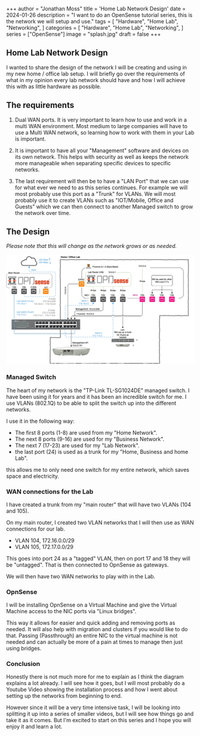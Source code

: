 +++
author = "Jonathan Moss"
title = 'Home Lab Network Design'
date = 2024-01-26
description = "I want to do an OpenSense tutorial series, this is the network we will setup and use."
tags = [
    "Hardware",
    "Home Lab",
    "Networking",
]
categories = [
    "Hardware",
    "Home Lab",
    "Networking",
]
series = ["OpenSense"]
image = "splash.jpg"
draft = false
+++

## Home Lab Network Design
I wanted to share the design of the network I will be creating and using in my new home / office lab setup. I will briefly go over the requirements of what in my opinion every lab network should have and how I will achieve this with as little hardware as possible.

## The requirements
1. Dual WAN ports. It is very important to learn how to use and work in a multi WAN environment. Most medium to large companies will have to use a Multi WAN network, so learning how to work with them in your Lab is important.

2. It is important to have all your "Management" software and devices on its own network. This helps with security as well as keeps the network more manageable when separating specific devices to specific networks.

3. The last requirement will then be to have a "LAN Port" that we can use for what ever we need to as this series continues. For example we will most probably use this port as a "Trunk" for VLANs. We will most probably use it to create VLANs such as "IOT/Mobile, Office and Guests" which we can then connect to another Managed switch to grow the network over time. 

## The Design

*Please note that this will change as the network grows or as needed.*

![Network Diagram](splash.jpg)

### Managed Switch
The heart of my network is the "TP-Link TL-SG1024DE" managed switch. I have been using it for years and it has been an incredible switch for me. I use VLANs (802.1Q) to be able to split the switch up into the different networks.

I use it in the following way:
- The first 8 ports (1-8) are used from my "Home Network".
- The next 8 ports (9-16) are used for my "Business Network".
- The next 7  (17-23) are used for my "Lab Network".
- the last port (24) is used as a trunk for my "Home, Business and home Lab".  

this allows me to only need one switch for my entire network, which saves space and electricity.

### WAN connections for the Lab
I have created a trunk from my "main router" that will have two VLANs (104 and 105). 

On my main router, I created two VLAN networks that I will then use as WAN connections for our lab.

- VLAN 104, 172.16.0.0/29
- VLAN 105, 172.17.0.0/29

This goes into port 24 as a "tagged" VLAN, then on port 17 and 18 they will be "untagged". That is then connected to OpnSense as gateways.

We will then have two WAN networks to play with in the Lab.

### OpnSense
I will be installing OpnSense on a Virtual Machine and give the Virtual Machine access to the NIC ports via "Linux bridges". 

This way it allows for easier and quick adding and removing ports as needed. It will also help with migration and clusters if you would like to do that. Passing (Passthrough) an entire NIC to the virtual machine is not needed and can actually be more of a pain at times to manage then just using bridges.

### Conclusion
Honestly there is not much more for me to explain as I think the diagram explains a lot already. I will see how it goes, but I will most probably do a Youtube Video showing the installation process and how I went about setting up the networks from beginning to end. 

However since it will be a very time intensive task, I will be looking into splitting it up into a series of smaller videos, but I will see how things go and take it as it comes.
But I'm excited to start on this series and I hope you will enjoy it and learn a lot. 